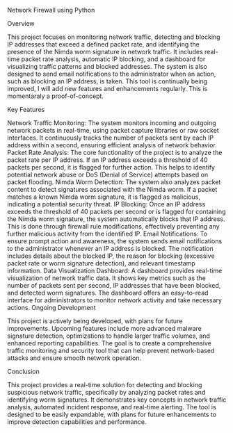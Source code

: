 Network Firewall using Python

Overview

This project focuses on monitoring network traffic, detecting and blocking IP addresses that exceed a defined packet rate, and identifying the presence of the Nimda worm signature in network traffic. It includes real-time packet rate analysis, automatic IP blocking, and a dashboard for visualizing traffic patterns and blocked addresses. The system is also designed to send email notifications to the administrator when an action, such as blocking an IP address, is taken. This tool is continually being improved, I will add new features and enhancements regularly. This is momentaraly a proof-of-concept.

Key Features

Network Traffic Monitoring:
The system monitors incoming and outgoing network packets in real-time, using packet capture libraries or raw socket interfaces. It continuously tracks the number of packets sent by each IP address within a second, ensuring efficient analysis of network behavior.
Packet Rate Analysis:
The core functionality of the project is to analyze the packet rate per IP address. If an IP address exceeds a threshold of 40 packets per second, it is flagged for further action. This helps to identify potential network abuse or DoS (Denial of Service) attempts based on packet flooding.
Nimda Worm Detection:
The system also analyzes packet content to detect signatures associated with the Nimda worm. If a packet matches a known Nimda worm signature, it is flagged as malicious, indicating a potential security threat.
IP Blocking:
Once an IP address exceeds the threshold of 40 packets per second or is flagged for containing the Nimda worm signature, the system automatically blocks that IP address. This is done through firewall rule modifications, effectively preventing any further malicious activity from the identified IP.
Email Notifications:
To ensure prompt action and awareness, the system sends email notifications to the administrator whenever an IP address is blocked. The notification includes details about the blocked IP, the reason for blocking (excessive packet rate or worm signature detection), and relevant timestamp information.
Data Visualization Dashboard:
A dashboard provides real-time visualization of network traffic data. It shows key metrics such as the number of packets sent per second, IP addresses that have been blocked, and detected worm signatures. The dashboard offers an easy-to-read interface for administrators to monitor network activity and take necessary actions.
Ongoing Development

This project is actively being developed, with plans for future improvements. Upcoming features include more advanced malware signature detection, optimizations to handle larger traffic volumes, and enhanced reporting capabilities. The goal is to create a comprehensive traffic monitoring and security tool that can help prevent network-based attacks and ensure smooth network operation.

Conclusion

This project provides a real-time solution for detecting and blocking suspicious network traffic, specifically by analyzing packet rates and identifying worm signatures. It demonstrates key concepts in network traffic analysis, automated incident response, and real-time alerting. The tool is designed to be easily expandable, with plans for future enhancements to improve detection capabilities and performance.
